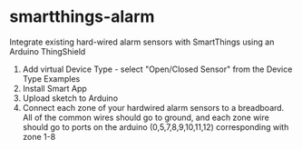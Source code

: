 smartthings-alarm
=================

Integrate existing hard-wired alarm sensors with SmartThings using an Arduino ThingShield

1. Add virtual Device Type - select "Open/Closed Sensor" from the Device Type Examples
2. Install Smart App
3. Upload sketch to Arduino
4. Connect each zone of your hardwired alarm sensors to a breadboard. 
All of the common wires should go to ground, and each zone wire should go to ports on the arduino (0,5,7,8,9,10,11,12) corresponding with zone 1-8